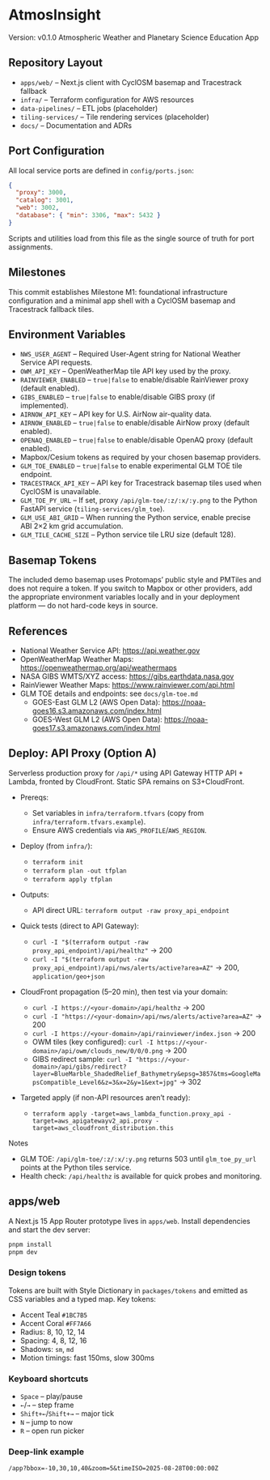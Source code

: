 # AtmosInsight

Version: v0.1.0
Atmospheric Weather and Planetary Science Education App

## Repository Layout

- `apps/web/` – Next.js client with CyclOSM basemap and Tracestrack fallback
- `infra/` – Terraform configuration for AWS resources
- `data-pipelines/` – ETL jobs (placeholder)
- `tiling-services/` – Tile rendering services (placeholder)
- `docs/` – Documentation and ADRs

## Port Configuration

All local service ports are defined in `config/ports.json`:

```json
{
  "proxy": 3000,
  "catalog": 3001,
  "web": 3002,
  "database": { "min": 3306, "max": 5432 }
}
```

Scripts and utilities load from this file as the single source of truth for port assignments.

## Milestones

This commit establishes Milestone M1: foundational infrastructure configuration and a minimal app shell with a CyclOSM basemap and Tracestrack fallback tiles.

## Environment Variables

- `NWS_USER_AGENT` – Required User-Agent string for National Weather Service API requests.
- `OWM_API_KEY` – OpenWeatherMap tile API key used by the proxy.
- `RAINVIEWER_ENABLED` – `true|false` to enable/disable RainViewer proxy (default enabled).
- `GIBS_ENABLED` – `true|false` to enable/disable GIBS proxy (if implemented).
- `AIRNOW_API_KEY` – API key for U.S. AirNow air-quality data.
- `AIRNOW_ENABLED` – `true|false` to enable/disable AirNow proxy (default enabled).
- `OPENAQ_ENABLED` – `true|false` to enable/disable OpenAQ proxy (default enabled).
- Mapbox/Cesium tokens as required by your chosen basemap providers.
- `GLM_TOE_ENABLED` – `true|false` to enable experimental GLM TOE tile endpoint.
- `TRACESTRACK_API_KEY` – API key for Tracestrack basemap tiles used when CyclOSM is unavailable.
- `GLM_TOE_PY_URL` – If set, proxy `/api/glm-toe/:z/:x/:y.png` to the Python FastAPI service (`tiling-services/glm_toe`).
- `GLM_USE_ABI_GRID` – When running the Python service, enable precise ABI 2×2 km grid accumulation.
- `GLM_TILE_CACHE_SIZE` – Python service tile LRU size (default 128).

## Basemap Tokens

The included demo basemap uses Protomaps’ public style and PMTiles and does not require a token. If you switch to Mapbox or other providers, add the appropriate environment variables locally and in your deployment platform — do not hard-code keys in source.

## References

- National Weather Service API: https://api.weather.gov
- OpenWeatherMap Weather Maps: https://openweathermap.org/api/weathermaps
- NASA GIBS WMTS/XYZ access: https://gibs.earthdata.nasa.gov
- RainViewer Weather Maps: https://www.rainviewer.com/api.html
- GLM TOE details and endpoints: see `docs/glm-toe.md`
  - GOES-East GLM L2 (AWS Open Data): https://noaa-goes16.s3.amazonaws.com/index.html
  - GOES-West GLM L2 (AWS Open Data): https://noaa-goes17.s3.amazonaws.com/index.html

## Deploy: API Proxy (Option A)

Serverless production proxy for `/api/*` using API Gateway HTTP API + Lambda, fronted by CloudFront. Static SPA remains on S3+CloudFront.

- Prereqs:
  - Set variables in `infra/terraform.tfvars` (copy from `infra/terraform.tfvars.example`).
  - Ensure AWS credentials via `AWS_PROFILE`/`AWS_REGION`.

- Deploy (from `infra/`):
  - `terraform init`
  - `terraform plan -out tfplan`
  - `terraform apply tfplan`

- Outputs:
  - API direct URL: `terraform output -raw proxy_api_endpoint`

- Quick tests (direct to API Gateway):
  - `curl -I "$(terraform output -raw proxy_api_endpoint)/api/healthz"` → 200
  - `curl -I "$(terraform output -raw proxy_api_endpoint)/api/nws/alerts/active?area=AZ"` → 200, `application/geo+json`

- CloudFront propagation (5–20 min), then test via your domain:
  - `curl -I https://<your-domain>/api/healthz` → 200
  - `curl -I "https://<your-domain>/api/nws/alerts/active?area=AZ"` → 200
  - `curl -I https://<your-domain>/api/rainviewer/index.json` → 200
  - OWM tiles (key configured): `curl -I https://<your-domain>/api/owm/clouds_new/0/0/0.png` → 200
  - GIBS redirect sample: `curl -I "https://<your-domain>/api/gibs/redirect?layer=BlueMarble_ShadedRelief_Bathymetry&epsg=3857&tms=GoogleMapsCompatible_Level6&z=3&x=2&y=1&ext=jpg"` → 302

- Targeted apply (if non-API resources aren’t ready):
  - `terraform apply -target=aws_lambda_function.proxy_api -target=aws_apigatewayv2_api.proxy -target=aws_cloudfront_distribution.this`

Notes

- GLM TOE: `/api/glm-toe/:z/:x/:y.png` returns 503 until `glm_toe_py_url` points at the Python tiles service.
- Health check: `/api/healthz` is available for quick probes and monitoring.

## apps/web

A Next.js 15 App Router prototype lives in `apps/web`. Install dependencies and start the dev server:

```bash
pnpm install
pnpm dev
```

### Design tokens

Tokens are built with Style Dictionary in `packages/tokens` and emitted as CSS variables and a typed map. Key tokens:

- Accent Teal `#1BC7B5`
- Accent Coral `#FF7A66`
- Radius: 8, 10, 12, 14
- Spacing: 4, 8, 12, 16
- Shadows: `sm`, `md`
- Motion timings: fast 150ms, slow 300ms

### Keyboard shortcuts

- `Space` – play/pause
- `←`/`→` – step frame
- `Shift+←`/`Shift+→` – major tick
- `N` – jump to now
- `R` – open run picker

### Deep-link example

```
/app?bbox=-10,30,10,40&zoom=5&timeISO=2025-08-28T00:00:00Z
```
